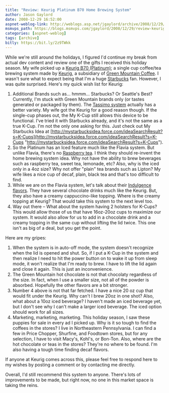 ```yaml
---
title: "Review: Keurig Platinum B70 Home Brewing System"
author: Jason Gaylord
date: 2008-12-29 16:52:00
aspnet-weblog-link: http://weblogs.asp.net/jgaylord/archive/2008/12/29/review-keurig-platinum-b70-home-brewing-system.aspx
msmvps_path: https://blogs.msmvps.com/jgaylord/2008/12/29/review-keurig-platinum-b70-home-brewing-system/
categories: [aspnet-weblog]
tags: [archive]
bitly: https://bit.ly/2z9TWkk
---
```


While we're still around the holidays, I figured I'd continue my break from actual dev content and review one of the gifts I received this holiday season. My wife picked up a [Keurig B70 (Platinum)](http://www.keurig.com/b70.asp?mscsid=8MQ8TT4BDFX48MAB72AJK2LWWJ7G3NU3); a single cup coffee/tea brewing system made by [Keurig](http://www.keurig.com/), a subsidiary of [Green Mountain Coffee](http://www.greenmountaincoffee.com/). I wasn't sure what to expect being that I'm a huge [Starbucks](http://starbucks.com/) fan. However, I was quite surprised. Here's my quick wish list for Keurig:

1. Additional Brands such as… hmmm… Starbucks? Or Seattle's Best? Currently, I'm stuck with Green Mountain brands only (or tastes generated or packaged by them). The [Tassimo system](http://www.tassimodirect.com/tassimo/index.aspx) actually has a better variety. My wife got the Keurig for a good reason though. If the single-cup phases out, the My K-Cup still allows this device to be functional. I've tried it with Starbucks already, and it's not the same as a true K-Cup. I'm not the only one asking for this. Just check out My Starbucks Idea at [http://mystarbucksidea.force.com/ideaSearchResult?s=K-Cups](http://mystarbucksidea.force.com/ideaSearchResult?s=K-Cups "http://mystarbucksidea.force.com/ideaSearchResult?s=K-Cups").
2. So the Platinum has an Iced feature much like the Flavia system. But unlike Flavia, there's no [Raspberry tea](http://www.myflavia.com/myflavia/en-US/drinks/wellbeing.htm). I think they should re-invent the home brewing system idea. Why not have the ability to brew beverages such as raspberry tea, sweet tea, lemonade, etc? Also, why is the iced only in a 4oz size? Why not offer "plain" tea brands such as Lipton? My wife likes a nice cup of decaf, plain, black tea and that's too difficult to find.
3. While we are on the Flavia system, let's talk about their [Indulgence flavors](http://www.myflavia.com/myflavia/en-US/drinks/indulgence.htm). They have several chocolate drinks much like the Keurig. But, they also have a creamy cappuccino-like topping. Where is the creamy topping at Keurig? That would take this system to the next level too.
4. Way out there – What about the system having 2 holsters for K-Cups? This would allow those of us that have 16oz-20oz cups to maximize our system. It would also allow for us to add in a chocolate drink and a creamy topping in the same cup without lifting the lid twice. This one isn't as big of a deal, but you get the point.

Here are my gripes:

1. When the system is in auto-off mode, the system doesn't recognize when the lid is opened and shut. So, if I put a K-Cup in the system and then realize I need to hit the power button on to wake it up from sleep mode, it won't realize that I'm ready to brew. I have to lift the lid again and close it again. This is just an inconvenience.
2. The Green Mountain hot chocolate is not that chocolaty regardless of the size. In fact, when I use a smaller size, not all of the powder is absorbed. Hopefully the other flavors are a bit stronger.
3. Number 4 above is not that far fetched. I have a nice 20 oz cup that would fit under the Keurig. Why can't I brew 20oz in one shot? Also, what about a 10oz iced beverage? I haven't made an iced beverage yet, but I don't see why I can't make a larger iced beverage. The iced option should work for all sizes.
4. Marketing, marketing, marketing. This holiday season, I saw these puppies for sale in every ad I picked up. Why is it so tough to find the coffees in the stores? I live in Northeastern Pennsylvania. I can find a few in Price Chopper, Shurfine, and Foodtown stores, but for any selection, I have to visit Macy's, Kohl's, or Bon-Ton. Also, where are the hot chocolate or teas in the stores? They're no where to be found. I'm also having a tough time finding decaf flavors. 

If anyone at Keurig comes across this, please feel free to respond here to my wishes by posting a comment or by contacting me directly.

Overall, I'd still recommend this system to anyone. There's lots of improvements to be made, but right now, no one in this market space is taking the reins.